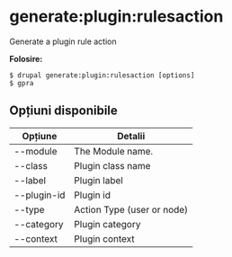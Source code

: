 # generate:plugin:rulesaction
Generate a plugin rule action

**Folosire:**
```
$ drupal generate:plugin:rulesaction [options]
$ gpra  
```

## Opțiuni disponibile
Opțiune | Detalii
-------|-------------
--module | The Module name.
--class | Plugin class name
--label | Plugin label
--plugin-id | Plugin id
--type | Action Type (user or node)
--category | Plugin category
--context | Plugin context
